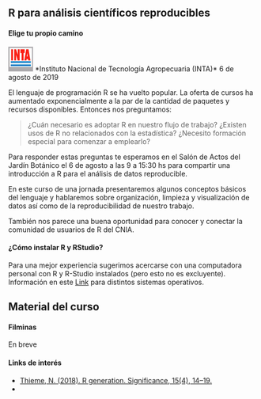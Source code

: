 ## R para análisis científicos reproducibles
#### Elige tu propio camino

<img src="https://github.com/flor14/r_inta/blob/master/logointa.jpg?raw=TRUE" width="50" height="50">  
*Instituto Nacional de Tecnología Agropecuaria (INTA)* 
6 de agosto de 2019

El lenguaje de programación R se ha vuelto popular. La oferta de cursos ha aumentado exponencialmente a la par de la cantidad de paquetes y recursos disponibles. Entonces nos preguntamos: 

>¿Cuán necesario es adoptar R en nuestro flujo de trabajo? 
¿Existen usos de R no relacionados con la estadística?
>¿Necesito formación especial para comenzar a emplearlo?

Para responder estas preguntas te esperamos en el Salón de Actos del Jardín Botánico el 6 de agosto a las 9 a 15:30 hs para compartir una introducción a R para el análisis de datos reproducible.

En este curso de una jornada presentaremos algunos conceptos básicos del lenguaje y hablaremos sobre organización, limpieza y visualización de datos así como de la reproducibilidad de nuestro trabajo. 

También nos parece una buena oportunidad para conocer y conectar la comunidad de usuarios de R del CNIA. 

#### ¿Cómo instalar R y RStudio? 
Para una mejor experiencia sugerimos acercarse con una computadora personal con R y R-Studio instalados (pero esto no es excluyente). Información en este [Link](https://github.com/pachamaltese/tutoriales/blob/master/2019-04-24-instalar-r.md) para distintos sistemas operativos.

## Material del curso
#### Filminas
En breve

#### Links de interés

* [Thieme, N. (2018). R generation. Significance, 15(4), 14–19. 
](https://rss.onlinelibrary.wiley.com/doi/10.1111/j.1740-9713.2018.01169.x)
* 




